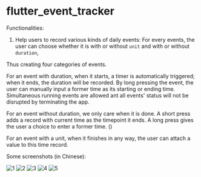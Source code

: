# flutter_event_tracker

<!-- ABOUT THE PROJECT -->

Functionalities:
1. Help users to record various kinds of daily events: 
For every events, the user can choose whether it is with or without ``unit`` and with or without ``duration``,

Thus creating four categories of events. 


For an event with duration, when it starts, a timer is automatically triggered; when it ends, the duration will be recorded. By long pressing the event, the user can manually input a former time as its starting or ending time. Simultaneous running events are allowed ant all events' status will not be disrupted by terminating the app.

For an event without duration, we only care when it is done. A short press adds a record with current time as the timepoint it ends. A long press gives the user a choice to enter a former time. () 


For an event with a unit, when it finishes in any way, the user can attach a value to this time record.




Some screenshots (in Chinese):


![1](https://user-images.githubusercontent.com/32631191/132087007-d03bd8db-2881-4c79-abd3-d71464ac54f7.png)
![2](https://user-images.githubusercontent.com/32631191/132087009-c2f94a7b-da89-4f70-92f1-3610623b0e25.png)
![3](https://user-images.githubusercontent.com/32631191/132087010-b2477b0a-491f-4230-aca3-333baa88ed42.png)
![4](https://user-images.githubusercontent.com/32631191/132087012-225b027d-9cc9-423e-93df-8c0bd3bd4e67.png)
![5](https://user-images.githubusercontent.com/32631191/132087014-ba140a2a-1cdc-443d-8061-45ac7c63e813.png)
